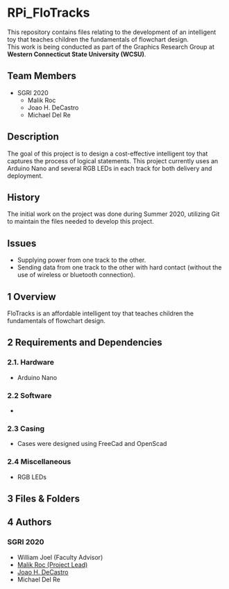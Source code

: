 # RPi_FloTracks
This repository contains files relating to the development of an intelligent toy that teaches children the fundamentals
of flowchart design. <br /> This work is being conducted as part of the Graphics Research Group at **Western Connecticut State University (WCSU)**. 

## Team Members

- SGRI 2020
	- Malik Roc
    - Joao H. DeCastro
    - Michael Del Re

## Description
The goal of this project is to design a cost-effective intelligent toy that captures the process of logical statements.
This project currently uses an Arduino Nano and several RGB LEDs in each track for both delivery and deployment.

## History
The initial work on the project was done during Summer 2020, utilizing Git to maintain the files needed to develop this project.

## Issues 
- Supplying power from one track to the other.
- Sending data from one track to the other with hard contact (without the use of wireless or bluetooth connection).

## 1 Overview
FloTracks is an affordable intelligent toy that teaches children the fundamentals of flowchart design.

## 2 Requirements and Dependencies

### 2.1. Hardware
- Arduino Nano

### 2.2 Software
- 
### 2.3 Casing
- Cases were designed using FreeCad and OpenScad

### 2.4 Miscellaneous
- RGB LEDs

## 3 Files & Folders

## 4 Authors
### SGRI 2020
- William Joel (Faculty Advisor)
- [Malik Roc (Project Lead)](https://github.com/rocstory)
- [Joao H. DeCastro](https://github.com/decastro008)
- Michael Del Re
